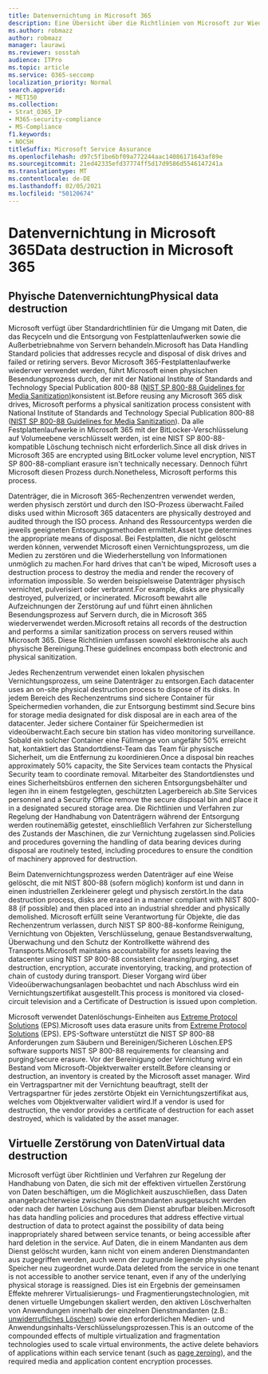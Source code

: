 ```yaml
---
title: Datenvernichtung in Microsoft 365
description: Eine Übersicht über die Richtlinien von Microsoft zur Wiederverwendung, Entsorgung oder Vernichtung von Festplattenlaufwerken und -servern in Microsoft 365.
ms.author: robmazz
author: robmazz
manager: laurawi
ms.reviewer: sosstah
audience: ITPro
ms.topic: article
ms.service: O365-seccomp
localization_priority: Normal
search.appverid:
- MET150
ms.collection:
- Strat_O365_IP
- M365-security-compliance
- MS-Compliance
f1.keywords:
- NOCSH
titleSuffix: Microsoft Service Assurance
ms.openlocfilehash: d97c5f1be6bf09a772244aac14086171643af89e
ms.sourcegitcommit: 21ed42335efd37774ff5d17d9586d5546147241a
ms.translationtype: MT
ms.contentlocale: de-DE
ms.lasthandoff: 02/05/2021
ms.locfileid: "50120674"
---
```

# <a name="data-destruction-in-microsoft-365"></a><span data-ttu-id="2ac12-103">Datenvernichtung in Microsoft 365</span><span class="sxs-lookup"><span data-stu-id="2ac12-103">Data destruction in Microsoft 365</span></span>

## <a name="physical-data-destruction"></a><span data-ttu-id="2ac12-104">Phyische Datenvernichtung</span><span class="sxs-lookup"><span data-stu-id="2ac12-104">Physical data destruction</span></span>

<span data-ttu-id="2ac12-105">Microsoft verfügt über Standardrichtlinien für die Umgang mit Daten, die das Recyceln und die Entsorgung von Festplattenlaufwerken sowie die Außerbetriebnahme von Servern behandeln.</span><span class="sxs-lookup"><span data-stu-id="2ac12-105">Microsoft has Data Handling Standard policies that addresses recycle and disposal of disk drives and failed or retiring servers.</span></span> <span data-ttu-id="2ac12-106">Bevor Microsoft 365-Festplattenlaufwerke wiederver verwendet werden, führt Microsoft einen physischen Besendungsprozess durch, der mit der National Institute of Standards and Technology Special Publication 800-88 ([NIST SP 800-88 Guidelines for Media Sanitization)](https://nvlpubs.nist.gov/nistpubs/SpecialPublications/NIST.SP.800-88r1.pdf)konsistent ist.</span><span class="sxs-lookup"><span data-stu-id="2ac12-106">Before reusing any Microsoft 365 disk drives, Microsoft performs a physical sanitization process consistent with National Institute of Standards and Technology Special Publication 800-88 ([NIST SP 800-88 Guidelines for Media Sanitization](https://nvlpubs.nist.gov/nistpubs/SpecialPublications/NIST.SP.800-88r1.pdf)).</span></span> <span data-ttu-id="2ac12-107">Da alle Festplattenlaufwerke in Microsoft 365 mit der BitLocker-Verschlüsselung auf Volumeebene verschlüsselt werden, ist eine NIST SP 800-88-kompatible Löschung technisch nicht erforderlich.</span><span class="sxs-lookup"><span data-stu-id="2ac12-107">Since all disk drives in Microsoft 365 are encrypted using BitLocker volume level encryption, NIST SP 800-88-compliant erasure isn't technically necessary.</span></span> <span data-ttu-id="2ac12-108">Dennoch führt Microsoft diesen Prozess durch.</span><span class="sxs-lookup"><span data-stu-id="2ac12-108">Nonetheless, Microsoft performs this process.</span></span>

<span data-ttu-id="2ac12-109">Datenträger, die in Microsoft 365-Rechenzentren verwendet werden, werden physisch zerstört und durch den ISO-Prozess überwacht.</span><span class="sxs-lookup"><span data-stu-id="2ac12-109">Failed disks used within Microsoft 365 datacenters are physically destroyed and audited through the ISO process.</span></span> <span data-ttu-id="2ac12-110">Anhand des Ressourcentyps werden die jeweils geeigneten Entsorgungsmethoden ermittelt.</span><span class="sxs-lookup"><span data-stu-id="2ac12-110">Asset type determines the appropriate means of disposal.</span></span> <span data-ttu-id="2ac12-111">Bei Festplatten, die nicht gelöscht werden können, verwendet Microsoft einen Vernichtungsprozess, um die Medien zu zerstören und die Wiederherstellung von Informationen unmöglich zu machen.</span><span class="sxs-lookup"><span data-stu-id="2ac12-111">For hard drives that can't be wiped, Microsoft uses a destruction process to destroy the media and render the recovery of information impossible.</span></span> <span data-ttu-id="2ac12-112">So werden beispielsweise Datenträger physisch vernichtet, pulverisiert oder verbrannt.</span><span class="sxs-lookup"><span data-stu-id="2ac12-112">For example, disks are physically destroyed, pulverized, or incinerated.</span></span> <span data-ttu-id="2ac12-113">Microsoft bewahrt alle Aufzeichnungen der Zerstörung auf und führt einen ähnlichen Besendungsprozess auf Servern durch, die in Microsoft 365 wiederverwendet werden.</span><span class="sxs-lookup"><span data-stu-id="2ac12-113">Microsoft retains all records of the destruction and performs a similar sanitization process on servers reused within Microsoft 365.</span></span> <span data-ttu-id="2ac12-114">Diese Richtlinien umfassen sowohl elektronische als auch physische Bereinigung.</span><span class="sxs-lookup"><span data-stu-id="2ac12-114">These guidelines encompass both electronic and physical sanitization.</span></span>

<span data-ttu-id="2ac12-115">Jedes Rechenzentrum verwendet einen lokalen physischen Vernichtungsprozess, um seine Datenträger zu entsorgen.</span><span class="sxs-lookup"><span data-stu-id="2ac12-115">Each datacenter uses an on-site physical destruction process to dispose of its disks.</span></span> <span data-ttu-id="2ac12-116">In jedem Bereich des Rechenzentrums sind sichere Container für Speichermedien vorhanden, die zur Entsorgung bestimmt sind.</span><span class="sxs-lookup"><span data-stu-id="2ac12-116">Secure bins for storage media designated for disk disposal are in each area of the datacenter.</span></span> <span data-ttu-id="2ac12-117">Jeder sichere Container für Speichermedien ist videoüberwacht.</span><span class="sxs-lookup"><span data-stu-id="2ac12-117">Each secure bin station has video monitoring surveillance.</span></span> <span data-ttu-id="2ac12-118">Sobald ein solcher Container eine Füllmenge von ungefähr 50% erreicht hat, kontaktiert das Standortdienst-Team das Team für physische Sicherheit, um die Entfernung zu koordinieren.</span><span class="sxs-lookup"><span data-stu-id="2ac12-118">Once a disposal bin reaches approximately 50% capacity, the Site Services team contacts the Physical Security team to coordinate removal.</span></span> <span data-ttu-id="2ac12-119">Mitarbeiter des Standortdienstes und eines Sicherheitsbüros entfernen den sicheren Entsorgungsbehälter und legen ihn in einem festgelegten, geschützten Lagerbereich ab.</span><span class="sxs-lookup"><span data-stu-id="2ac12-119">Site Services personnel and a Security Office remove the secure disposal bin and place it in a designated secured storage area.</span></span> <span data-ttu-id="2ac12-120">Die Richtlinien und Verfahren zur Regelung der Handhabung von Datenträgern während der Entsorgung werden routinemäßig getestet, einschließlich Verfahren zur Sicherstellung des Zustands der Maschinen, die zur Vernichtung zugelassen sind.</span><span class="sxs-lookup"><span data-stu-id="2ac12-120">Policies and procedures governing the handling of data bearing devices during disposal are routinely tested, including procedures to ensure the condition of machinery approved for destruction.</span></span>

<span data-ttu-id="2ac12-121">Beim Datenvernichtungsprozess werden Datenträger auf eine Weise gelöscht, die mit NIST 800-88 (sofern möglich) konform ist und dann in einen industriellen Zerkleinerer gelegt und physisch zerstört.</span><span class="sxs-lookup"><span data-stu-id="2ac12-121">In the data destruction process, disks are erased in a manner compliant with NIST 800-88 (if possible) and then placed into an industrial shredder and physically demolished.</span></span> <span data-ttu-id="2ac12-122">Microsoft erfüllt seine Verantwortung für Objekte, die das Rechenzentrum verlassen, durch NIST SP 800-88-konforme Reinigung, Vernichtung von Objekten, Verschlüsselung, genaue Bestandsverwaltung, Überwachung und den Schutz der Kontrollkette während des Transports.</span><span class="sxs-lookup"><span data-stu-id="2ac12-122">Microsoft maintains accountability for assets leaving the datacenter using NIST SP 800-88 consistent cleansing/purging, asset destruction, encryption, accurate inventorying, tracking, and protection of chain of custody during transport.</span></span> <span data-ttu-id="2ac12-123">Dieser Vorgang wird über Videoüberwachungsanlagen beobachtet und nach Abschluss wird ein Vernichtungszertifikat ausgestellt.</span><span class="sxs-lookup"><span data-stu-id="2ac12-123">This process is monitored via closed-circuit television and a Certificate of Destruction is issued upon completion.</span></span>

<span data-ttu-id="2ac12-124">Microsoft verwendet Datenlöschungs-Einheiten aus [Extreme Protocol Solutions](https://www.enterprisedataerasure.com/) (EPS).</span><span class="sxs-lookup"><span data-stu-id="2ac12-124">Microsoft uses data erasure units from [Extreme Protocol Solutions](https://www.enterprisedataerasure.com/) (EPS).</span></span> <span data-ttu-id="2ac12-125">EPS-Software unterstützt die NIST SP 800-88 Anforderungen zum Säubern und Bereinigen/Sicheren Löschen.</span><span class="sxs-lookup"><span data-stu-id="2ac12-125">EPS software supports NIST SP 800-88 requirements for cleansing and purging/secure erasure.</span></span> <span data-ttu-id="2ac12-126">Vor der Bereinigung oder Vernichtung wird ein Bestand vom Microsoft-Objektverwalter erstellt.</span><span class="sxs-lookup"><span data-stu-id="2ac12-126">Before cleansing or destruction, an inventory is created by the Microsoft asset manager.</span></span> <span data-ttu-id="2ac12-127">Wird ein Vertragspartner mit der Vernichtung beauftragt, stellt der Vertragspartner für jedes zerstörte Objekt ein Vernichtungszertifikat aus, welches vom Objektverwalter validiert wird.</span><span class="sxs-lookup"><span data-stu-id="2ac12-127">If a vendor is used for destruction, the vendor provides a certificate of destruction for each asset destroyed, which is validated by the asset manager.</span></span>

## <a name="virtual-data-destruction"></a><span data-ttu-id="2ac12-128">Virtuelle Zerstörung von Daten</span><span class="sxs-lookup"><span data-stu-id="2ac12-128">Virtual data destruction</span></span>

<span data-ttu-id="2ac12-129">Microsoft verfügt über Richtlinien und Verfahren zur Regelung der Handhabung von Daten, die sich mit der effektiven virtuellen Zerstörung von Daten beschäftigen, um die Möglichkeit auszuschließen, dass Daten anangebrachterweise zwischen Dienstmandanten ausgetauscht werden oder nach der harten Löschung aus dem Dienst abrufbar bleiben.</span><span class="sxs-lookup"><span data-stu-id="2ac12-129">Microsoft has data handling policies and procedures that address effective virtual destruction of data to protect against the possibility of data being inappropriately shared between service tenants, or being accessible after hard deletion in the service.</span></span> <span data-ttu-id="2ac12-130">Auf Daten, die in einem Mandanten aus dem Dienst gelöscht wurden, kann nicht von einem anderen Dienstmandanten aus zugegriffen werden, auch wenn der zugrunde liegende physische Speicher neu zugeordnet wurde.</span><span class="sxs-lookup"><span data-stu-id="2ac12-130">Data deleted from the service in one tenant is not accessible to another service tenant, even if any of the underlying physical storage is reassigned.</span></span> <span data-ttu-id="2ac12-131">Dies ist ein Ergebnis der gemeinsamen Effekte mehrerer Virtualisierungs- und Fragmentierungstechnologien, mit denen virtuelle Umgebungen skaliert werden, den aktiven Löschverhalten von Anwendungen innerhalb der einzelnen Dienstmandanten (z.B.: [unwiderrufliches Löschen](/office365/securitycompliance/office-365-exchange-online-data-deletion#page-zeroing)) sowie den erforderlichen Medien- und Anwendungsinhalts-Verschlüsselungsprozessen.</span><span class="sxs-lookup"><span data-stu-id="2ac12-131">This is an outcome of the compounded effects of multiple virtualization and fragmentation technologies used to scale virtual environments, the active delete behaviors of applications within each service tenant (such as [page zeroing](/office365/securitycompliance/office-365-exchange-online-data-deletion#page-zeroing)), and the required media and application content encryption processes.</span></span>